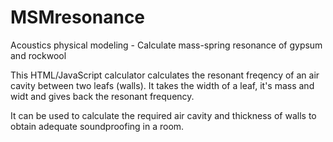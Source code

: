# MSMresonance
Acoustics physical modeling - Calculate mass-spring resonance of gypsum and rockwool

This HTML/JavaScript calculator calculates the resonant freqency of an air cavity between two leafs (walls). It takes the width of a leaf, it's mass and widt and gives back the resonant frequency. 

It can be used to calculate the required air cavity and thickness of walls to obtain adequate soundproofing in a room.
